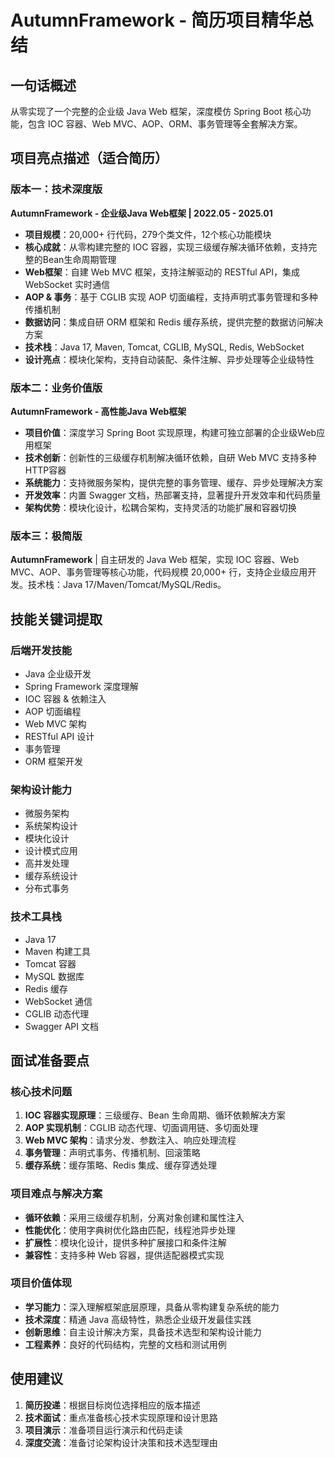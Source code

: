 # AutumnFramework - 简历项目精华总结

## 一句话概述
从零实现了一个完整的企业级 Java Web 框架，深度模仿 Spring Boot 核心功能，包含 IOC 容器、Web MVC、AOP、ORM、事务管理等全套解决方案。

## 项目亮点描述（适合简历）

### 版本一：技术深度版
**AutumnFramework - 企业级Java Web框架 | 2022.05 - 2025.01**
- **项目规模**：20,000+ 行代码，279个类文件，12个核心功能模块
- **核心成就**：从零构建完整的 IOC 容器，实现三级缓存解决循环依赖，支持完整的Bean生命周期管理
- **Web框架**：自建 Web MVC 框架，支持注解驱动的 RESTful API，集成 WebSocket 实时通信
- **AOP & 事务**：基于 CGLIB 实现 AOP 切面编程，支持声明式事务管理和多种传播机制
- **数据访问**：集成自研 ORM 框架和 Redis 缓存系统，提供完整的数据访问解决方案
- **技术栈**：Java 17, Maven, Tomcat, CGLIB, MySQL, Redis, WebSocket
- **设计亮点**：模块化架构，支持自动装配、条件注解、异步处理等企业级特性

### 版本二：业务价值版
**AutumnFramework - 高性能Java Web框架**
- **项目价值**：深度学习 Spring Boot 实现原理，构建可独立部署的企业级Web应用框架
- **技术创新**：创新性的三级缓存机制解决循环依赖，自研 Web MVC 支持多种HTTP容器
- **系统能力**：支持微服务架构，提供完整的事务管理、缓存、异步处理解决方案
- **开发效率**：内置 Swagger 文档，热部署支持，显著提升开发效率和代码质量
- **架构优势**：模块化设计，松耦合架构，支持灵活的功能扩展和容器切换

### 版本三：极简版
**AutumnFramework** | 自主研发的 Java Web 框架，实现 IOC 容器、Web MVC、AOP、事务管理等核心功能，代码规模 20,000+ 行，支持企业级应用开发。技术栈：Java 17/Maven/Tomcat/MySQL/Redis。

## 技能关键词提取

### 后端开发技能
- Java 企业级开发
- Spring Framework 深度理解
- IOC 容器 & 依赖注入
- AOP 切面编程
- Web MVC 架构
- RESTful API 设计
- 事务管理
- ORM 框架开发

### 架构设计能力
- 微服务架构
- 系统架构设计
- 模块化设计
- 设计模式应用
- 高并发处理
- 缓存系统设计
- 分布式事务

### 技术工具栈
- Java 17
- Maven 构建工具
- Tomcat 容器
- MySQL 数据库
- Redis 缓存
- WebSocket 通信
- CGLIB 动态代理
- Swagger API 文档

## 面试准备要点

### 核心技术问题
1. **IOC 容器实现原理**：三级缓存、Bean 生命周期、循环依赖解决方案
2. **AOP 实现机制**：CGLIB 动态代理、切面调用链、多切面处理
3. **Web MVC 架构**：请求分发、参数注入、响应处理流程
4. **事务管理**：声明式事务、传播机制、回滚策略
5. **缓存系统**：缓存策略、Redis 集成、缓存穿透处理

### 项目难点与解决方案
- **循环依赖**：采用三级缓存机制，分离对象创建和属性注入
- **性能优化**：使用字典树优化路由匹配，线程池异步处理
- **扩展性**：模块化设计，提供多种扩展接口和条件注解
- **兼容性**：支持多种 Web 容器，提供适配器模式实现

### 项目价值体现
- **学习能力**：深入理解框架底层原理，具备从零构建复杂系统的能力
- **技术深度**：精通 Java 高级特性，熟悉企业级开发最佳实践
- **创新思维**：自主设计解决方案，具备技术选型和架构设计能力
- **工程素养**：良好的代码结构，完整的文档和测试用例

## 使用建议

1. **简历投递**：根据目标岗位选择相应的版本描述
2. **技术面试**：重点准备核心技术实现原理和设计思路
3. **项目演示**：准备项目运行演示和代码走读
4. **深度交流**：准备讨论架构设计决策和技术选型理由